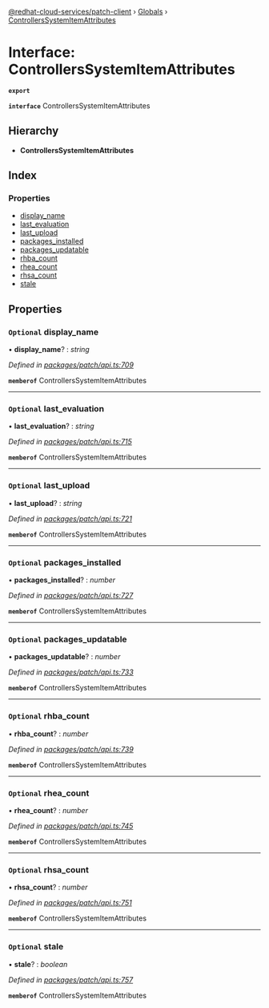 [@redhat-cloud-services/patch-client](../README.md) › [Globals](../globals.md) › [ControllersSystemItemAttributes](controllerssystemitemattributes.md)

# Interface: ControllersSystemItemAttributes

**`export`** 

**`interface`** ControllersSystemItemAttributes

## Hierarchy

* **ControllersSystemItemAttributes**

## Index

### Properties

* [display_name](controllerssystemitemattributes.md#optional-display_name)
* [last_evaluation](controllerssystemitemattributes.md#optional-last_evaluation)
* [last_upload](controllerssystemitemattributes.md#optional-last_upload)
* [packages_installed](controllerssystemitemattributes.md#optional-packages_installed)
* [packages_updatable](controllerssystemitemattributes.md#optional-packages_updatable)
* [rhba_count](controllerssystemitemattributes.md#optional-rhba_count)
* [rhea_count](controllerssystemitemattributes.md#optional-rhea_count)
* [rhsa_count](controllerssystemitemattributes.md#optional-rhsa_count)
* [stale](controllerssystemitemattributes.md#optional-stale)

## Properties

### `Optional` display_name

• **display_name**? : *string*

*Defined in [packages/patch/api.ts:709](https://github.com/RedHatInsights/javascript-clients/blob/fc233a9/packages/patch/api.ts#L709)*

**`memberof`** ControllersSystemItemAttributes

___

### `Optional` last_evaluation

• **last_evaluation**? : *string*

*Defined in [packages/patch/api.ts:715](https://github.com/RedHatInsights/javascript-clients/blob/fc233a9/packages/patch/api.ts#L715)*

**`memberof`** ControllersSystemItemAttributes

___

### `Optional` last_upload

• **last_upload**? : *string*

*Defined in [packages/patch/api.ts:721](https://github.com/RedHatInsights/javascript-clients/blob/fc233a9/packages/patch/api.ts#L721)*

**`memberof`** ControllersSystemItemAttributes

___

### `Optional` packages_installed

• **packages_installed**? : *number*

*Defined in [packages/patch/api.ts:727](https://github.com/RedHatInsights/javascript-clients/blob/fc233a9/packages/patch/api.ts#L727)*

**`memberof`** ControllersSystemItemAttributes

___

### `Optional` packages_updatable

• **packages_updatable**? : *number*

*Defined in [packages/patch/api.ts:733](https://github.com/RedHatInsights/javascript-clients/blob/fc233a9/packages/patch/api.ts#L733)*

**`memberof`** ControllersSystemItemAttributes

___

### `Optional` rhba_count

• **rhba_count**? : *number*

*Defined in [packages/patch/api.ts:739](https://github.com/RedHatInsights/javascript-clients/blob/fc233a9/packages/patch/api.ts#L739)*

**`memberof`** ControllersSystemItemAttributes

___

### `Optional` rhea_count

• **rhea_count**? : *number*

*Defined in [packages/patch/api.ts:745](https://github.com/RedHatInsights/javascript-clients/blob/fc233a9/packages/patch/api.ts#L745)*

**`memberof`** ControllersSystemItemAttributes

___

### `Optional` rhsa_count

• **rhsa_count**? : *number*

*Defined in [packages/patch/api.ts:751](https://github.com/RedHatInsights/javascript-clients/blob/fc233a9/packages/patch/api.ts#L751)*

**`memberof`** ControllersSystemItemAttributes

___

### `Optional` stale

• **stale**? : *boolean*

*Defined in [packages/patch/api.ts:757](https://github.com/RedHatInsights/javascript-clients/blob/fc233a9/packages/patch/api.ts#L757)*

**`memberof`** ControllersSystemItemAttributes
